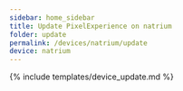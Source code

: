 ```yaml
---
sidebar: home_sidebar
title: Update PixelExperience on natrium
folder: update
permalink: /devices/natrium/update
device: natrium
---
```

{% include templates/device_update.md %}

